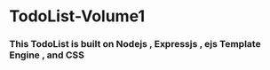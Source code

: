 # TodoList-Volume1

### This TodoList is built on Nodejs , Expressjs , ejs Template Engine , and CSS
